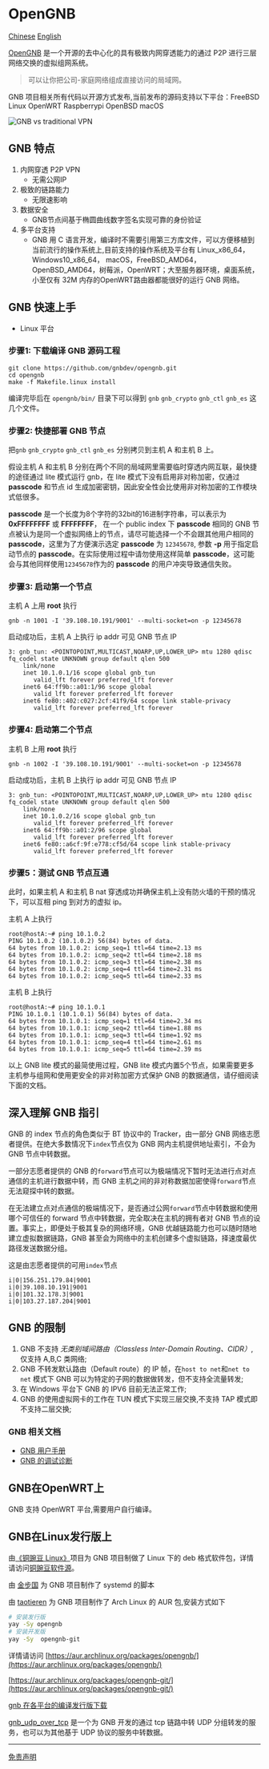 # OpenGNB 
[Chinese](/README.md) [English](/README_en.md)

[OpenGNB](https://github.com/gnbdev/opengnb "OpenGNB") 是一个开源的去中心化的具有极致内网穿透能力的通过 P2P 进行三层网络交换的虚拟组网系统。
> 可以让你把公司-家庭网络组成直接访问的局域网。

GNB 项目相关所有代码以开源方式发布,当前发布的源码支持以下平台：FreeBSD Linux OpenWRT Raspberrypi OpenBSD macOS

![GNB vs traditional VPN](images/gnb1.png)



## GNB 特点

1. 内网穿透 P2P VPN
    - 无需公网IP
2. 极致的链路能力
    - 无限速影响
3. 数据安全
    - GNB节点间基于椭圆曲线数字签名实现可靠的身份验证
4. 多平台支持
    -  GNB 用 C 语言开发，编译时不需要引用第三方库文件，可以方便移植到当前流行的操作系统上,目前支持的操作系统及平台有 Linux_x86_64，Windows10_x86_64， macOS，FreeBSD_AMD64，OpenBSD_AMD64，树莓派，OpenWRT；大至服务器环境，桌面系统，小至仅有 32M 内存的OpenWRT路由器都能很好的运行 GNB 网络。



## GNB 快速上手

* Linux 平台

### 步骤1: 下载编译 GNB 源码工程
```
git clone https://github.com/gnbdev/opengnb.git
cd opengnb
make -f Makefile.linux install
```
编译完毕后在 `opengnb/bin/` 目录下可以得到 `gnb` `gnb_crypto` `gnb_ctl` `gnb_es` 这几个文件。

### 步骤2: 快捷部署 GNB 节点
把`gnb` `gnb_crypto` `gnb_ctl` `gnb_es` 分别拷贝到主机 A 和主机 B 上。

假设主机 A 和主机 B 分别在两个不同的局域网里需要临时穿透内网互联，最快捷的途径通过 lite 模式运行 gnb，在 lite 模式下没有启用非对称加密，仅通过 **passcode** 和节点 id 生成加密密钥，因此安全性会比使用非对称加密的工作模块式低很多。

**passcode** 是一个长度为8个字符的32bit的16进制字符串，可以表示为 **0xFFFFFFFF** 或 **FFFFFFFF**， 在一个 public index 下 **passcode** 相同的 GNB 节点被认为是同一个虚拟网络上的节点，请尽可能选择一个不会跟其他用户相同的 **passcode**，这里为了方便演示选定 **passcode** 为 `12345678`, 参数 **-p** 用于指定启动节点的 **passcode**。在实际使用过程中请勿使用这样简单 **passcode**，这可能会与其他同样使用`12345678`作为的 **passcode** 的用户冲突导致通信失败。

### 步骤3: 启动第一个节点
主机 A 上用 **root** 执行
```
gnb -n 1001 -I '39.108.10.191/9001' --multi-socket=on -p 12345678
```
启动成功后，主机 A 上执行 ip addr 可见 GNB 节点 IP
```
3: gnb_tun: <POINTOPOINT,MULTICAST,NOARP,UP,LOWER_UP> mtu 1280 qdisc fq_codel state UNKNOWN group default qlen 500
    link/none 
    inet 10.1.0.1/16 scope global gnb_tun
       valid_lft forever preferred_lft forever
    inet6 64:ff9b::a01:1/96 scope global 
       valid_lft forever preferred_lft forever
    inet6 fe80::402:c027:2cf:41f9/64 scope link stable-privacy 
       valid_lft forever preferred_lft forever
```

### 步骤4: 启动第二个节点
主机 B 上用 **root** 执行
```
gnb -n 1002 -I '39.108.10.191/9001' --multi-socket=on -p 12345678
```
启动成功后，主机 B 上执行 ip addr 可见 GNB 节点 IP

```
3: gnb_tun: <POINTOPOINT,MULTICAST,NOARP,UP,LOWER_UP> mtu 1280 qdisc fq_codel state UNKNOWN group default qlen 500
    link/none 
    inet 10.1.0.2/16 scope global gnb_tun
       valid_lft forever preferred_lft forever
    inet6 64:ff9b::a01:2/96 scope global 
       valid_lft forever preferred_lft forever
    inet6 fe80::a6cf:9f:e778:cf5d/64 scope link stable-privacy 
       valid_lft forever preferred_lft forever
```

### 步骤5：测试 GNB 节点互通
此时，如果主机 A 和主机 B nat 穿透成功并确保主机上没有防火墙的干预的情况下，可以互相 ping 到对方的虚拟 ip。

主机 A 上执行
```
root@hostA:~# ping 10.1.0.2
PING 10.1.0.2 (10.1.0.2) 56(84) bytes of data.
64 bytes from 10.1.0.2: icmp_seq=1 ttl=64 time=2.13 ms
64 bytes from 10.1.0.2: icmp_seq=2 ttl=64 time=2.18 ms
64 bytes from 10.1.0.2: icmp_seq=3 ttl=64 time=2.38 ms
64 bytes from 10.1.0.2: icmp_seq=4 ttl=64 time=2.31 ms
64 bytes from 10.1.0.2: icmp_seq=5 ttl=64 time=2.33 ms
```

主机 B 上执行
```
root@hostA:~# ping 10.1.0.1
PING 10.1.0.1 (10.1.0.1) 56(84) bytes of data.
64 bytes from 10.1.0.1: icmp_seq=1 ttl=64 time=2.34 ms
64 bytes from 10.1.0.1: icmp_seq=2 ttl=64 time=1.88 ms
64 bytes from 10.1.0.1: icmp_seq=3 ttl=64 time=1.92 ms
64 bytes from 10.1.0.1: icmp_seq=4 ttl=64 time=2.61 ms
64 bytes from 10.1.0.1: icmp_seq=5 ttl=64 time=2.39 ms
```

以上 GNB lite 模式的最简使用过程，GNB lite 模式内置5个节点，如果需要更多主机参与组网和使用更安全的非对称加密方式保护 GNB 的数据通信，请仔细阅读下面的文档。



## 深入理解 GNB 指引


GNB 的 index 节点的角色类似于 BT 协议中的 Tracker，由一部分 GNB 网络志愿者提供。在绝大多数情况下`index`节点仅为 GNB 网内主机提供地址索引，不会为 GNB 节点中转数据。

一部分志愿者提供的 GNB 的`forward`节点可以为极端情况下暂时无法进行点对点通信的主机进行数据中转，而 GNB 主机之间的非对称数据加密使得`forward`节点无法窥探中转的数据。

在无法建立点对点通信的极端情况下，是否通过公网`forward`节点中转数据和使用哪个可信任的 forward 节点中转数据，完全取决在主机的拥有者对 GNB 节点的设置。事实上，即便处于极其复杂的网络环境，GNB 优越链路能力也可以随时随地建立虚拟数据链路，GNB 甚至会为网络中的主机创建多个虚拟链路，择速度最优路径发送数据分组。

这是由志愿者提供的可用`index`节点

```
i|0|156.251.179.84|9001
i|0|39.108.10.191|9001
i|0|101.32.178.3|9001
i|0|103.27.187.204|9001
```



## GNB 的限制

1. GNB 不支持 *无类别域间路由（Classless Inter-Domain Routing、CIDR）*,  仅支持 A,B,C 类网络;
2. GNB 不转发默认路由（Default route）的 IP 帧，在`host to net`和`net to net` 模式下 GNB 可以为特定的子网的数据做转发，但不支持全流量转发;
3. 在 Windows 平台下 GNB 的 IPV6 目前无法正常工作;
4. GNB 的使用虚拟网卡的工作在 TUN 模式下实现三层交换,不支持 TAP 模式即不支持二层交换;



### GNB 相关文档

* [GNB 用户手册](docs/gnb_user_manual_cn.md)
* [GNB 的调试诊断](docs/gnb_diagnose_cn.md)



## GNB在OpenWRT上

GNB 支持 OpenWRT 平台,需要用户自行编译。



## GNB在Linux发行版上

由[《铜豌豆 Linux》](https://www.atzlinux.com)项目为 GNB 项目制做了 Linux 下的 deb 格式软件包，详情请访问[铜豌豆软件源](https://www.atzlinux.com/allpackages.htm)。

由 [金步国](https://github.com/jinbuguo) 为 GNB 项目制作了 systemd 的脚本

由 [taotieren](https://github.com/taotieren) 为 GNB 项目制作了 Arch Linux 的 AUR 包,安装方式如下
```bash
# 安装发行版
yay -Sy opengnb 
# 安装开发版
yay -Sy  opengnb-git
```
详情请访问 [https://aur.archlinux.org/packages/opengnb/](https://aur.archlinux.org/packages/opengnb/) 

[https://aur.archlinux.org/packages/opengnb-git/](https://aur.archlinux.org/packages/opengnb-git/)

[gnb 在各平台的编译发行版下载](https://github.com/gnbdev/gnb_build "gnb_build")



[gnb_udp_over_tcp](https://github.com/gnbdev/gnb_udp_over_tcp "gnb_udp_over_tcp") 是一个为 GNB 开发的通过 tcp 链路中转 UDP 分组转发的服务，也可以为其他基于 UDP 协议的服务中转数据。

---
[免责声明](docs/disclaimer_cn.md)

